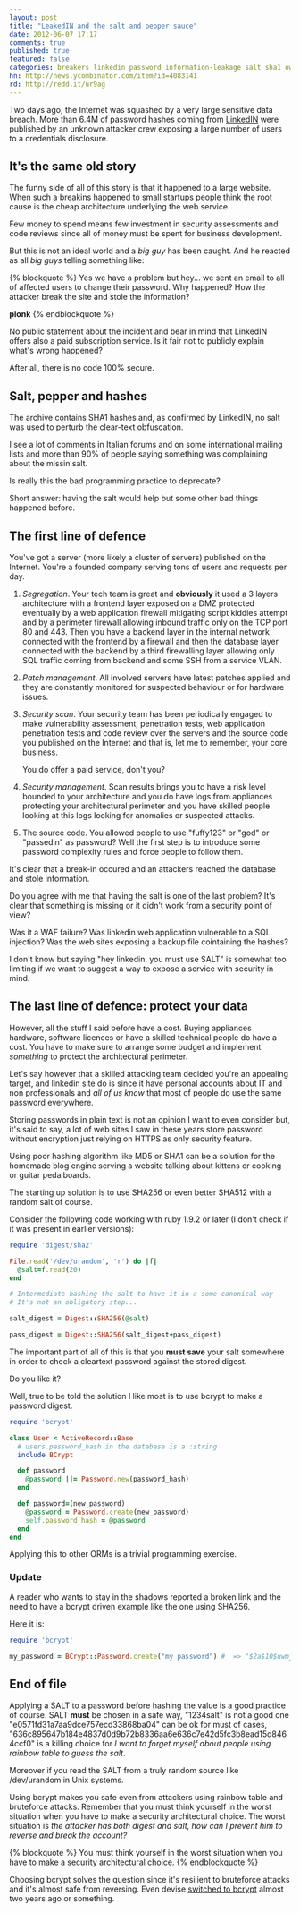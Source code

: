 ```yaml
---
layout: post
title: "LeakedIN and the salt and pepper sauce"
date: 2012-06-07 17:17
comments: true
published: true
featured: false
categories: breakers linkedin password information-leakage salt sha1 owasp 
hn: http://news.ycombinator.com/item?id=4083141
rd: http://redd.it/ur9ag
---
```


Two days ago, the Internet was squashed by a very large sensitive data breach.
More than 6.4M of password hashes coming from
[LinkedIN](http://www.linkedin.com) were published by an unknown attacker crew
exposing a large number of users to a credentials disclosure.
 
<!-- more -->

## It's the same old story

The funny side of all of this story is that it happened to a large website.
When such a breakins happened to small startups people think the root cause is
the cheap architecture underlying the web service.

Few money to spend means few investment in security assessments and code
reviews since all of money must be spent for business development.

But this is not an ideal world and a _big guy_ has been caught.
And he reacted as all _big guys_ telling something like:

{% blockquote %}
Yes we have a problem but hey... we sent an email to all of affected users to
change their password. Why happened? How the attacker break the site and stole
the information?

**plonk**
{% endblockquote %} 

No public statement about the incident and bear in mind that LinkedIN offers also a paid subscription service.
Is it fair not to publicly explain what's wrong happened?

After all, there is no code 100% secure.

## Salt, pepper and hashes

The archive contains SHA1 hashes and, as confirmed by LinkedIN, no salt was
used to perturb the clear-text obfuscation.

I see a lot of comments in Italian forums and on some international mailing
lists and more than 90% of people saying something was complaining about the
missin salt.

Is really this the bad programming practice to deprecate? 

Short answer: having the salt would help but some other bad things happened
before.

## The first line of defence

You've got a server (more likely a cluster of servers) published on the
Internet. You're a founded company serving tons of users and requests per day. 

1. *Segregation*. Your tech team is great and **obviously** it used a 3 layers
   architecture with a frontend layer exposed on a DMZ protected eventually by
   a web application firewall mitigating script kiddies attempt and by a perimeter
   firewall allowing inbound traffic only on the TCP port 80 and 443. Then you
   have a backend layer in the internal network connected with the frontend by a
   firewall and then the database layer connected with the backend by a third
   firewalling layer allowing only SQL traffic coming from backend and some SSH
   from a service VLAN.
2. *Patch management*. All involved servers have latest patches applied and
   they are constantly monitored for suspected behaviour or for hardware
   issues.
3. *Security scan*. Your security team has been periodically engaged to make
   vulnerability assessment, penetration tests, web application penetration
   tests and code review over the servers and the source code you published on the
   Internet and that is, let me to remember, your core business.

   You do offer a paid service, don't you?
4. *Security management*. Scan results brings you to have a risk level bounded
   to your architecture and you do have logs from appliances protecting your
   architectural perimeter and you have skilled people looking at this logs
   looking for anomalies or suspected attacks.
5. The source code. You allowed people to use "fuffy123" or "god" or "passedin"
   as password? Well the first step is to introduce some password complexity
   rules and force people to follow them.

It's clear that a break-in occured and an attackers reached the database and
stole information.

Do you agree with me that having the salt is one of the last problem?
It's clear that something is missing or it didn't work from a security point of view?

Was it a WAF failure? Was linkedin web application vulnerable to a SQL
injection? Was the web sites exposing a backup file cointaining the hashes?

I don't know but saying "hey linkedin, you must use SALT" is somewhat too
limiting if we want to suggest a way to expose a service with security in mind.

## The last line of defence: protect your data

However, all the stuff I said before have a cost. Buying appliances hardware,
software licences or have a skilled technical people do have a cost. 
You have to make sure to arrange some budget and implement _something_ to
protect the architectural perimeter.

Let's say however that a skilled attacking team decided you're an appealing
target, and linkedin site do is since it have personal accounts about IT and
non professionals and _all of us know_ that most of people do use the same
password everywhere.

Storing passwords in plain text is not an opinion I want to even consider but,
it's said to say, a lot of web sites I saw in these years store password
without encryption just relying on HTTPS as only security feature.

Using poor hashing algorithm like MD5 or SHA1 can be a solution for the
homemade blog engine serving a website talking about kittens or cooking or
guitar pedalboards. 

The starting up solution is to use SHA256 or even better SHA512 with a random salt of course.

Consider the following code working with ruby 1.9.2 or later (I don't check if it was present in earlier versions):

``` ruby a code snippet making a SHA256 of a password with a random salt
require 'digest/sha2'

File.read('/dev/urandom', 'r') do |f|
  @salt=f.read(20)
end

# Intermediate hashing the salt to have it in a some canonical way 
# It's not an obligatory step...

salt_digest = Digest::SHA256(@salt)

pass_digest = Digest::SHA256(salt_digest+pass_digest)
``` 

The important part of all of this is that you **must save** your salt somewhere
in order to check a cleartext password against the stored digest.

Do you like it?

Well, true to be told the solution I like most is to use bcrypt to make a password digest.

``` ruby a code snipped with bcrypt
require 'bcrypt'

class User < ActiveRecord::Base
  # users.password_hash in the database is a :string
  include BCrypt

  def password
    @password ||= Password.new(password_hash)
  end

  def password=(new_password)
    @password = Password.create(new_password)
    self.password_hash = @password
  end
end
``` 

Applying this to other ORMs is a trivial programming exercise.

### Update

A reader who wants to stay in the shadows reported a broken link and the need
to have a bcrypt driven example like the one using SHA256.

Here it is:

``` ruby creting a digest with bcrypt
require 'bcrypt'

my_password = BCrypt::Password.create("my password") #  => "$2a$10$uwmjwR5B6JpzQ9luq7fAt.U/xpDl9c9EU/EQS8hIJQqEzEivOq3S." 
``` 

## End of file

Applying a SALT to a password before hashing the value is a good practice of
course. SALT **must** be chosen in a safe way, "1234salt" is not a good one
"e0571fd31a7aa9dce757ecd33868ba04" can be ok for must of cases,
"636c895647b184e4837d0d9b72b8336aa6e636c7e42d5fc3b8ead15d8464ccf0" is a killing
choice for _I want to forget myself about people using rainbow table to guess
the salt_.

Moreover if you read the SALT from a truly random source like /dev/urandom in
Unix systems.

Using bcrypt makes you safe even from attackers using rainbow table and
bruteforce attacks. Remember that you must think yourself in the worst
situation when you have to make a security architectural choice.
The worst situation is _the attacker has both digest and salt, how can I
prevent him to reverse and break the account?_

{% blockquote %}
You must think yourself in the worst situation when you have to make a security
architectural choice.
{% endblockquote %}

Choosing bcrypt solves the question since it's resilient to bruteforce attacks and it's almost safe from reversing.
Even devise [switched to bcrypt](http://groups.google.com/group/plataformatec-devise/browse_thread/thread/60b69148899ee94a?pli=1) 
almost two years ago or something.
